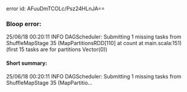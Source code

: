 error id: AFuuDmTCOLc/Psz24HLnJA==
### Bloop error:

25/06/18 00:20:11 INFO DAGScheduler: Submitting 1 missing tasks from ShuffleMapStage 35 (MapPartitionsRDD[110] at count at main.scala:151) (first 15 tasks are for partitions Vector(0))
#### Short summary: 

25/06/18 00:20:11 INFO DAGScheduler: Submitting 1 missing tasks from ShuffleMapStage 35 (MapPartitio...